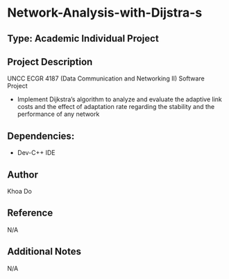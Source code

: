 # Network-Analysis-with-Dijstra-s

## Type: Academic Individual Project

## Project Description
UNCC ECGR 4187 (Data Communication and Networking II) Software Project
  - Implement Dijkstra’s algorithm to analyze and evaluate the adaptive link costs and the effect of adaptation rate regarding the stability and the performance of any network

## Dependencies:
  - Dev-C++ IDE

## Author
Khoa Do

## Reference
N/A

## Additional Notes
N/A
